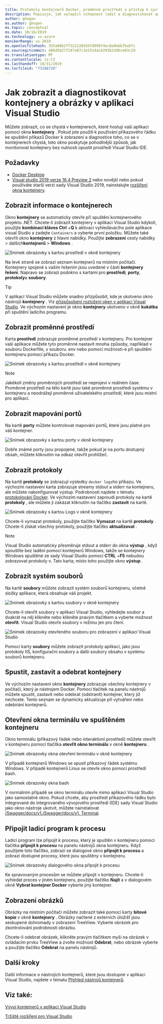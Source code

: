 ```yaml
---
title: Protokoly kontejnerů Docker, proměnné prostředí a přístup k systému souborů
description: Popisuje, jak vylepšit schopnost ladit a diagnostikovat aplikace založené na kontejnerech v aplikaci Visual Studio pomocí okna nástroje, které vám umožní zjistit, co se v kontejnerech hostujících vaší aplikaci nachází.
author: ghogen
ms.author: ghogen
ms.topic: conceptual
ms.date: 10/16/2019
ms.technology: vs-azure
monikerRange: vs-2019
ms.openlocfilehash: 355a08b2ff322226d347d999f4ec8a9ebb7ba5fc
ms.sourcegitcommit: 40bd5b27f247a07c2e2514acb293b23d6ce03c29
ms.translationtype: MT
ms.contentlocale: cs-CZ
ms.lasthandoff: 10/31/2019
ms.locfileid: "73188720"
---
```

# <a name="how-to-view-and-diagnose-containers-and-images-in-visual-studio"></a>Jak zobrazit a diagnostikovat kontejnery a obrázky v aplikaci Visual Studio

Můžete zobrazit, co se chystá v kontejnerech, které hostují vaši aplikaci pomocí okna **kontejnery** . Pokud jste použili k používání příkazového řádku ke spuštění příkazů Docker k zobrazení a diagnostice toho, co se v kontejnerech chystá, toto okno poskytuje pohodlnější způsob, jak monitorovat kontejnery bez nutnosti opustit prostředí Visual Studio IDE.

## <a name="prerequisites"></a>Požadavky

- [Docker Desktop](https://hub.docker.com/editions/community/docker-ce-desktop-windows)
- [Visual studio 2019 verze 16,4 Preview 2](https://visualstudio.microsoft.com/downloads) nebo novější nebo pokud používáte starší verzi sady Visual Studio 2019, nainstalujte [rozšíření okna kontejnery](https://aka.ms/vscontainerspreview).

## <a name="view-information-about-your-containers"></a>Zobrazit informace o kontejnerech

Okno **kontejnery** se automaticky otevře při spuštění kontejnerového projektu .NET. Chcete-li zobrazit kontejnery v aplikaci Visual Studio kdykoli, použijte **kombinaci kláves Ctrl** +**Q** k aktivaci vyhledávacího pole aplikace visual Studio a zadejte `Containers` a vyberte první položku. Můžete také otevřít okno **kontejnery** z hlavní nabídky. Použijte **zobrazení** cesty nabídky  >  dalších**kontejnerů** > **Windows** .  

![Snímek obrazovky s kartou prostředí v okně kontejnery](media/view-and-diagnose-containers/container-window.png)

Na levé straně se zobrazí seznam kontejnerů na místním počítači. Kontejnery spojené s vaším řešením jsou uvedené v části **kontejnery řešení**. Napravo se zobrazí podokno s kartami pro **prostředí**, **porty**, **protokoly**a **soubory**.

> [!TIP]
> V aplikaci Visual Studio můžete snadno přizpůsobit, kde je ukotveno okno nástrojů **kontejnery** . Viz [přizpůsobení rozložení oken v aplikaci Visual Studio](../ide/customizing-window-layouts-in-visual-studio.md). Ve výchozím nastavení je okno **kontejnery** ukotveno v okně **kukátka** při spuštění ladicího programu.

## <a name="view-environment-variables"></a>Zobrazit proměnné prostředí

Karta **prostředí** zobrazuje proměnné prostředí v kontejneru. Pro kontejner vaší aplikace můžete tyto proměnné nastavit mnoha způsoby, například v souboru Dockerfile, v souboru. env nebo pomocí možnosti-e při spuštění kontejneru pomocí příkazu Docker.

![Snímek obrazovky s kartou prostředí v okně kontejnery](media/view-and-diagnose-containers/containers-environment-vars.png)

> [!NOTE]
> Jakékoli změny proměnných prostředí se neprojeví v reálném čase. Proměnné prostředí na této kartě jsou také proměnné prostředí systému v kontejneru a neodrážejí proměnné uživatelského prostředí, které jsou místní pro aplikaci.

## <a name="view-port-mappings"></a>Zobrazit mapování portů

Na kartě **porty** můžete kontrolovat mapování portů, které jsou platné pro váš kontejner.

![Snímek obrazovky s kartou porty v okně kontejnery](media/view-and-diagnose-containers/containers-ports.png)

Dobře známé porty jsou propojené, takže pokud je na portu dostupný obsah, můžete kliknutím na odkaz otevřít prohlížeč.

## <a name="view-logs"></a>Zobrazit protokoly

Na kartě **protokoly** se zobrazují výsledky `docker logs`ho příkazu. Ve výchozím nastavení karta zobrazuje streamy stdout a stderr na kontejneru, ale můžete nakonfigurovat výstup. Podrobnosti najdete v tématu [protokolování Docker](https://docs.docker.com/config/containers/logging/).  Ve výchozím nastavení zaproudí protokoly na kartě **protokoly** , ale můžete ji zakázat kliknutím na tlačítko **zastavit** na kartě.

![Snímek obrazovky s kartou Logs v okně kontejnery](media/view-and-diagnose-containers/containers-logs.png)

Chcete-li vymazat protokoly, použijte tlačítko **Vymazat** na kartě **protokoly** .  Chcete-li získat všechny protokoly, použijte tlačítko **aktualizovat** .

> [!NOTE]
> Visual Studio automaticky přesměruje stdout a stderr do okna **výstup** , když spouštíte bez ladění pomocí kontejnerů Windows, takže se kontejnery Windows spuštěné ze sady Visual Studio pomocí **CTRL** +**F5** nebudou zobrazovat protokoly v. Tato karta; místo toho použijte okno **výstup** .

## <a name="view-the-filesystem"></a>Zobrazit systém souborů

Na kartě **soubory** můžete zobrazit systém souborů kontejneru, včetně složky aplikace, která obsahuje váš projekt.

![Snímek obrazovky s kartou soubory v okně kontejnery](media/view-and-diagnose-containers/container-filesystem.png)

Chcete-li otevřít soubory v aplikaci Visual Studio, vyhledejte soubor a dvakrát na něj klikněte nebo klikněte pravým tlačítkem a vyberte možnost **otevřít**. Visual Studio otevře soubory v režimu jen pro čtení.

![Snímek obrazovky otevřeného souboru pro zobrazení v aplikaci Visual Studio](media/view-and-diagnose-containers/container-file-open.png)

Pomocí karty **soubory** můžete zobrazit protokoly aplikací, jako jsou protokoly IIS, konfigurační soubory a další soubory obsahu v systému souborů kontejneru.

## <a name="start-stop-and-remove-containers"></a>Spustit, zastavit a odebrat kontejnery

Ve výchozím nastavení okno **kontejnery** zobrazuje všechny kontejnery v počítači, který je nástrojem Docker. Pomocí tlačítek na panelu nástrojů můžete spustit, zastavit nebo odebrat (odstranit) kontejner, který již nechcete.  Tento seznam se dynamicky aktualizuje při vytváření nebo odebírání kontejnerů.

## <a name="open-a-terminal-window-in-a-running-container"></a>Otevření okna terminálu ve spuštěném kontejneru

Okno terminálu (příkazový řádek nebo interaktivní prostředí) můžete otevřít v kontejneru pomocí tlačítka **otevřít okno terminálu** v okně **kontejneru** .

![Snímek obrazovky okna otevření terminálu v okně kontejnery](media/view-and-diagnose-containers/containers-open-terminal-window.png)

V případě kontejnerů Windows se spustí příkazový řádek systému Windows. V případě kontejnerů Linux se otevře okno pomocí prostředí bash.

![Snímek obrazovky okna bash](media/view-and-diagnose-containers/container-bash-window.png)

V normálním případě se okno terminálu otevře mimo aplikaci Visual Studio jako samostatné okno. Pokud chcete, aby prostředí příkazového řádku bylo integrované do integrovaného vývojového prostředí (IDE) sady Visual Studio jako okno nástroje ukotvit, můžete nainstalovat [/Swagger/docs/v1./Swagger/docs/v1. Terminal](https://marketplace.visualstudio.com/items?itemName=DanielGriffen.WhackWhackTerminal).

## <a name="attach-the-debugger-to-a-process"></a>Připojit ladicí program k procesu

Ladicí program lze připojit k procesu, který je spuštěn v kontejneru pomocí tlačítka **připojit k procesu** na panelu nástrojů okna kontejneru. Když použijete toto tlačítko, zobrazí se dialogové okno **připojit k procesu** a zobrazí dostupné procesy, které jsou spuštěny v kontejneru.  

![Snímek obrazovky dialogového okna připojit k procesu](media/view-and-diagnose-containers/containers-attach-to-process.jpg)

Ke spravovaným procesům se můžete připojit v kontejneru. Chcete-li vyhledat proces v jiném kontejneru, použijte tlačítko **Najít** a v dialogovém okně **Vybrat kontejner Docker** vyberte jiný kontejner.

## <a name="viewing-images"></a>Zobrazení obrázků

Obrázky na místním počítači můžete zobrazit také pomocí karty **bitové kopie** v okně **kontejnery** . Obrázky načtené z externích úložišť jsou seskupené dohromady v zobrazení TreeView. Vyberte obrázek pro zkontrolování podrobností obrázku.

Chcete-li odebrat obrázek, klikněte pravým tlačítkem myši na obrázek v ovládacím prvku TreeView a zvolte možnost **Odebrat**, nebo obrázek vyberte a použijte tlačítko **Odebrat** na panelu nástrojů.

## <a name="next-steps"></a>Další kroky

Další informace o nástrojích kontejnerů, které jsou dostupné v aplikaci Visual Studio, najdete v tématu [Přehled nástrojů kontejnerů](overview.md).

## <a name="see-also"></a>Viz také:

[Vývoj kontejnerů v aplikaci Visual Studio](/visualstudio/containers)

[Tržiště rozšíření pro Visual Studio](https://marketplace.visualstudio.com/)
